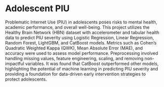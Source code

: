 # Adolescent PIU
Problematic Internet Use (PIU) in adolescents poses risks to mental health, academic performance, and overall well-being. This project utilizes the Healthy Brain Network (HBN) dataset with accelerometer and tabular health data to predict PIU severity using Logistic Regression, Linear Regression, Random Forest, LightGBM, and CatBoost models. Metrics such as Cohen’s Quadratic Weighted Kappa (QWK), Mean Absolute Error (MAE), and accuracy were used to assess model performance. Preprocessing involved handling missing values, feature engineering, scaling, and removing non-impactful variables. It was found that CatBoost outperformed other models, highlighting the potential of machine learning in predicting PIU severity and providing a foundation for data-driven early intervention strategies to protect adolescents.
